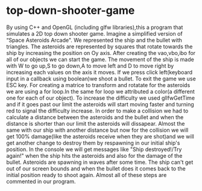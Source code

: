 # top-down-shooter-game
By using C++ and OpenGL (including glfw libraries),this a program that simulates a 2D top
down shooter game. Imagine a simplified version of “Space Asteroids Arcade".
We represented the ship and the bullet with triangles.
The asteroids are represented by squares that rotate towards the ship by increasing the position on Oy axis.
After creating the vao,vbo,ibo for all of our objects we can start the game.
The movement of the ship is made with W to go up,S to go down,A to move left and D to move right by increasing  each values on the axis it moves.
If we press click left(keyboard input in a callback using boolean)we shoot a bullet.
To exit the game we use ESC key. 
For creating a matrice to transform and rotatate for the asteroids we are using a for loop.In the same for loop we attributed a color(a different one for each of our object).
To increase the difficulty we used gllfwGetTime and if it goes past our limit the asteroids will start moving faster and turning red to signal the difficulty increase.
In order to make a collision we had to calculate a distance between the asteroids and the bullet and when the distance is shorter than our limit the asteroids will dissapear.
Almost the same with our ship with another distance but now for the collision we will get 100% damage(like the asteroids receive when they are shot)and we will get another change to destroy 
them by respawning in our initial ship's position.
In the console we will get messages like "Ship destroyed!/Try again!" when the ship hits the asteroids and also for the damage of the bullet.
Asteroids are spawning in waves after some time.
The ship can't get out of our screen bounds and when the bullet does it comes back to the initial position ready to shoot again.
Almost all of these steps are commented in our program.
